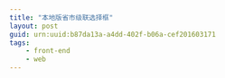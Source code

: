 ```yaml
---
title: "本地版省市级联选择框"
layout: post
guid: urn:uuid:b87da13a-a4dd-402f-b06a-cef201603171
tags:
    - front-end
    - web
---
```




```

```

